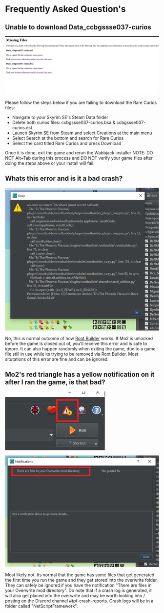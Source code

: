 # Frequently Asked Question's

## Unable to download Data_ccbgssse037-curios
![unable to download](https://github.com/Codygits/TPF-Updates/blob/main/images/unable%20to%20download.png)

Please follow the steps below if you are failing to download the Rare Curios files:

* Navigate to your Skyrim SE's Steam Data folder
* Delete both curios files: ccbgssse037-curios.bsa & ccbgssse037-curios.esl
* Launch Skyrim SE from Steam and select Creations at the main menu
* Select Search at the bottom and search for Rare Curios
* Select the card titled Rare Curios and press Download

Once it is done, exit the game and rerun the Wabbjack installer
NOTE: DO NOT Alt+Tab during this process and DO NOT verify your game files after doing the steps above or your install will fail.

## Whats this error and is it a bad crash?

![RBError](https://github.com/Codygits/TPF-Updates/blob/e842605d6ba185d095b38d5fe47381a7e019e115/images/RBError.PNG)

No, this is normal outcome of how [Root Builder](https://www.nexusmods.com/skyrimspecialedition/mods/31720) works. If Mo2 is unlocked before the game is closed out of, you'll receive this error and is safe to ignore. It can also happen randomly when exiting the game, due to a game file still in use while its trying to be removed via Root Builder. Most situtations of this error are fine and can be ignored.

## Mo2's red triangle has a yellow notification on it after I ran the game, is that bad?

![Overwrite1](https://github.com/Codygits/TPF-Updates/blob/ed09ba012e54c414125a0f1011e967b3a43abdda/images/Overwrite1.PNG)

![Overwrite2](https://github.com/Codygits/TPF-Updates/blob/ed09ba012e54c414125a0f1011e967b3a43abdda/images/Overwrite2.PNG)

Most likely not. Its normal that the game has some files that get generated the first time you run the game and they get stored into the overwrite folder. They can safely be ignored if you have the notification "There are files in your Overwrite mod directory". Do note that if a crash log is generated, it will also get placed into the overwrite and may be worth looking into / posting on the Discord channel #tpf-crash-reports. Crash logs will be in a folder called "NetScriptFramework".
